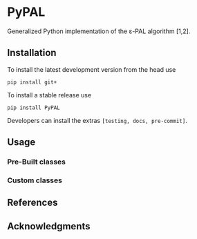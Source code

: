 # PyPAL

Generalized Python implementation of the ε-PAL algorithm [1,2].

## Installation

To install the latest development version from the head use

```(bash)
pip install git+
```

To install a stable release use

```(bash)
pip install PyPAL
```

Developers can install the extras `[testing, docs, pre-commit]`.

## Usage

### Pre-Built classes

### Custom classes

## References

## Acknowledgments
